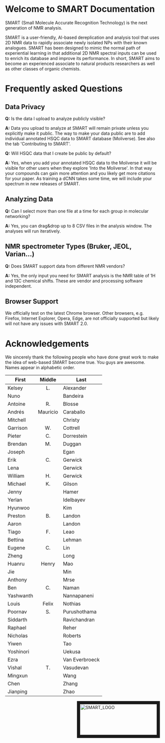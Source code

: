 # Welcome to SMART Documentation

SMART (Small Molecule Accurate Recognition Technology) is the next generation of NMR analysis. 

SMART is a user-friendly, AI-based dereplication and analysis tool that uses 2D NMR data to rapidly associate newly isolated NPs with their known analogues. SMART has been designed to mimic the normal path of experiential learning in that additional 2D NMR spectral inputs can be used to enrich its database and improve its performance. In short, SMART aims to become an experienced associate to natural products researchers as well as other classes of organic chemists.


# Frequently asked Questions

## Data Privacy

**Q:** Is the data I upload to analyze publicly visible?

**A:** Data you upload to analyze at SMART will remain private unless you explicitly make it public. The way to make your data public are to add individual annotated HSQC data to SMART database (Moliverse). See also the tab 'Contributing to SMART'.

**Q:** Will HSQC data that I create be public by default?

**A:** Yes, when you add your annotated HSQC data to the Moliverse it will be visible for other users when they explore 'Into the Moliverse'. In that way your compounds can gain more attention and you likely get more citations for your paper. As training a dCNN takes some time, we will include your spectrum in new releases of SMART.

## Analyzing Data

**Q:** Can I select more than one file at a time for each group in molecular networking?

**A:** Yes, you can drag&drop up to 8 CSV files in the analysis window. The analyses will run iteratively.

## NMR spectrometer Types (Bruker, JEOL, Varian...)

**Q:** Does SMART support data from different NMR vendors?

**A:** Yes, the only input you need for SMART analysis is the NMR table of 1H and 13C chemical shifts. These are vendor and processing software independent.

## Browser Support

We officially test on the latest Chrome browser. Other browsers, e.g. Firefox, Internet Explorer, Opera, Edge, are not officially supported but likely will not have any issues with SMART 2.0.


# Acknowledgements

We sincerely thank the following people who have done great work to make the idea of web-based SMART become true. You guys are awesome. 
Names appear in alphabetic order.

| First     |  Middle  | Last          |
|-----------|:--------:|---------------|
| Kelsey    |    L.    | Alexander     |
| Nuno      |          | Bandeira      |
| Antoine   |    R.    | Blosse        |
| Andrés    | Mauricio | Caraballo     |
| Mitchell  |          | Christy       |
| Garrison  |    W.    | Cottrell      |
| Pieter    |    C.    | Dorrestein    |
| Brendan   |    M.    | Duggan        |
| Joseph    |          | Egan          |
| Erik      |    C.    | Gerwick       |
| Lena      |          | Gerwick       |
| William   |    H.    | Gerwick       |
| Michael   |    K.    | Gilson        |
| Jenny     |          | Hamer         |
| Yerlan    |          | Idelbayev     |
| Hyunwoo   |          | Kim           |
| Preston   |    B.    | Landon        |
| Aaron     |          | Landon        |
| Tiago     |    F.    | Leao          |
| Bettina   |          | Lehman        |
| Eugene    |    C.    | Lin           |
| Zheng     |          | Long          |
| Huanru    |   Henry  | Mao           |
| Jie       |          | Min           |
| Anthony   |          | Mrse          |
| Ben       |    C.    | Naman         |
| Yashwanth |          | Nannapaneni   |
| Louis     |   Felix  | Nothias       |
| Poornav   |    S.    | Purushothama  |
| Siddarth  |          | Ravichandran  |
| Raphael   |          | Reher         |
| Nicholas  |          | Roberts       |
| Yiwen     |          | Tao           |
| Yoshinori |          | Uekusa        |
| Ezra      |          | Van Everbroeck|
| Vishal    |    T.    | Vasudevan     |
| Mingxun   |          | Wang          |
| Chen      |          | Zhang         |
| Jianping  |          | Zhao          |

<a href="https://smart.ucsd.edu/classic" target="_blank"><img src="https://user-images.githubusercontent.com/20175888/70386594-ecd8dc00-194e-11ea-8378-ba1929e90ae4.png" alt="SMART_LOGO" title="USE SMART" align="right" width="250" height="100" border="10" /></a>
